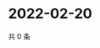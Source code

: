 # 2022-02-20

共 0 条

<!-- BEGIN WEIBO -->
<!-- 最后更新时间 Sun Feb 20 2022 23:12:20 GMT+0800 (China Standard Time) -->

<!-- END WEIBO -->
